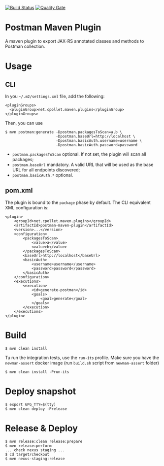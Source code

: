 [![Build Status](https://travis-ci.org/cpollet/postman-maven-plugin.svg?branch=master)](https://travis-ci.org/cpollet/postman-maven-plugin) [![Quality Gate](https://sonarcloud.io/api/project_badges/measure?project=net.cpollet.maven.plugins%3Apostman-maven-plugin&metric=alert_status)](https://sonarcloud.io/dashboard?id=net.cpollet.maven.plugins%3Apostman-maven-plugin)

# Postman Maven Plugin
A maven plugin to export JAX-RS annotated classes and methods to Postman collection.

# Usage
## CLI
In you ```~/.m2/settings.xml``` file, add the following:
```
<pluginGroups>
  <pluginGroup>net.cpollet.maven.plugins</pluginGroup>
</pluginGroups>
```

Then, you can use
```
$ mvn postman:generate -Dpostman.packagesToScan=a,b \
                       -Dpostman.baseUrl=http://localhost \
                       -Dpostman.basicAuth.username=username \
                       -Dpostman.basicAuth.password=password
```

* ```postman.packagesToScan``` optional. If not set, the plugin will scan all packages;
* ```postman.baseUrl``` mandatory. A valid URL that will be used as the base URL for all endpoints discovered;
* ```postman.basicAuth.*``` optional.

## pom.xml
The plugin is bound to the ```package``` phase by default. The CLI equivalent XML configuration is:
```
<plugin>
    <groupId>net.cpollet.maven.plugins</groupId>
    <artifactId>postman-maven-plugin</artifactId>
    <version>...</version>
    <configuration>
        <packagesToScan>
            <value>a</value>
            <value>b</value>
        </packagesToScan>
        <baseUrl>http://localhost</baseUrl>
        <basicAuth>
            <username>username</username>
            <password>password</password>
        </basicAuth>
    </configuration>
    <executions>
        <execution>
            <id>generate-postman</id>
            <goals>
                <goal>generate</goal>
            </goals>
        </execution>
    </executions>
</plugin>
```

# Build
```
$ mvn clean install
```

Tu run the integration tests, use the ```run-its``` profile. Make sure you have the ```newman-assert``` docker image (run ```build.sh``` script from ```newman-assert``` folder)
```
$ mvn clean install -Prun-its 
```

# Deploy snapshot
```
$ export GPG_TTY=$(tty)
$ mvn clean deploy -Prelease
```

# Release & Deploy
```
$ mvn release:clean release:prepare
$ mvn release:perform
... check nexus staging ...
$ cd target/checkout
$ mvn nexus-staging:release
```
